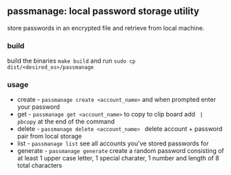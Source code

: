 ## passmanage: local password storage utility
store passwords in an encrypted file and retrieve from local machine.

### build 
build the binaries `make build` and run `sudo cp dist/<desired_os>/passmanage`

### usage
* create - `passmanage create <account_name>` and when prompted enter your password
* get - `passmanage get <account_name>` to copy to clip board add ` | pbcopy` at the end of the command
* delete - `passmanage delete <account_name> ` delete account + password pair from local storage
* list - `passmanage list` see all accounts you've stored passwords for
* generate - `passmanage generate` create a random password consisting of at least 1 upper case letter, 1 special charater, 1 number and length of 8 total characters 